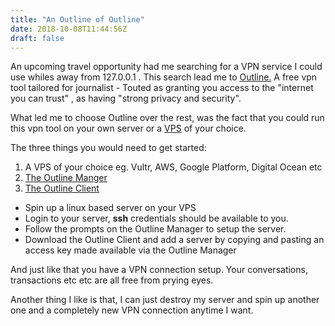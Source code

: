 ```yaml
---
title: "An Outline of Outline"
date: 2018-10-08T11:44:56Z
draft: false
---
```

An upcoming travel opportunity had me searching for a VPN service I could use whiles away from 127.0.0.1 . This search lead me to [Outline.](https://www.getoutline.org/en/home)  A free vpn tool tailored for journalist - Touted as granting you access to the "internet you can trust" , as having "strong privacy and security".

What led me to choose Outline over the rest, was the fact that you could run this vpn tool on your own server or a [VPS](https://en.wikipedia.org/wiki/Virtual_private_server) of your choice.

The three things you would need to get started:

1.  A VPS of your choice eg. Vultr, AWS, Google Platform, Digital Ocean etc
2.  [The Outline Manger](https://github.com/Jigsaw-Code/outline-server/releases)
3.  [The Outline Client](https://github.com/Jigsaw-Code/outline-client/releases)

*   Spin up a linux based server on your VPS
*   Login to your server, **ssh** credentials should be available to you.
*   Follow the prompts on the Outline Manager to setup the server.
*   Download the Outline Client and add a server by copying and pasting an access key made available via the Outline Manager

And just like that you have a VPN connection setup. Your conversations, transactions etc etc are all free from prying eyes.

Another thing I like is that, I can just destroy my server and spin up another one and a completely new VPN connection anytime I want.